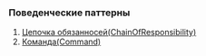 ### Поведенческие паттерны

1. [Цепочка обязанносей(ChainOfResponsibility)](chainofresponsibility/README.md)
2. [Команда(Command)](command/README.md)
